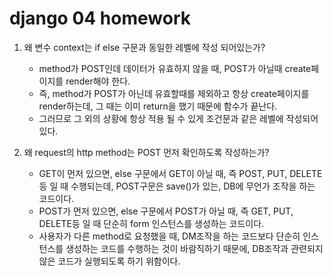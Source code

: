 # django 04 homework

1. 왜 변수 context는 if else 구문과 동일한 레벨에 작성 되어있는가? 

   * method가 POST인데 데이터가 유효하지 않을 때, POST가 아닐때 create페이지를 render해야 한다.
   * 즉, method가 POST가 아닌데 유효할때를 제외하고 항상  create페이지를 render하는데, 그 때는 이미 return을 했기 때문에 함수가 끝난다.
   * 그러므로 그 외의 상황에 항상 적용 될 수 있게 조건문과 같은 레벨에 작성되어있다.

   

2. 왜 request의 http method는 POST 먼저 확인하도록 작성하는가?

   * GET이 먼저 있으면, else 구문에서 GET이 아닐 때, 즉 POST, PUT, DELETE등 일 때 수행되는데, POST구문은 save()가 있는, DB에 무언가 조작을 하는 코드이다. 
   * POST가 먼저 있으면, else 구문에서 POST가 아닐 때, 즉 GET, PUT, DELETE등 일 때 단순히 form 인스턴스를 생성하는 코드이다.
   * 사용자가 다른 method로 요청했을 때, DM조작을 하는 코드보다 단순히 인스턴스를 생성하는 코드를 수행하는 것이 바람직하기 때문에, DB조작과 관련되지 않은 코드가 실행되도록 하기 위함이다.

